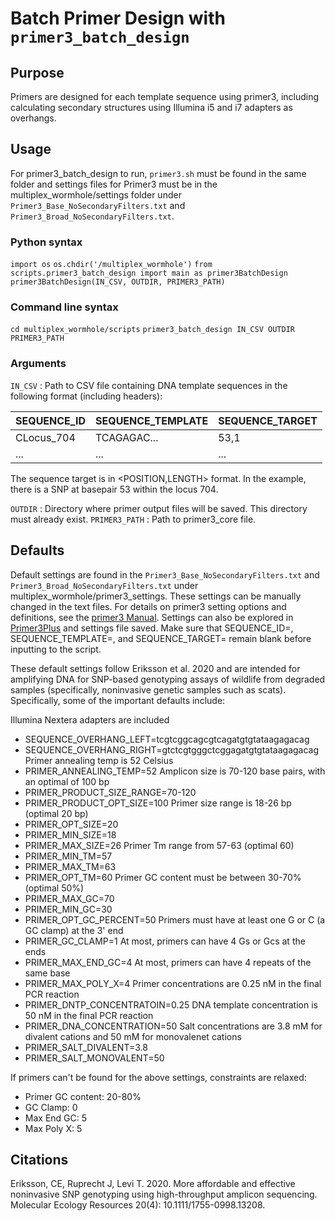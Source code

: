 # Batch Primer Design with `primer3_batch_design`

## Purpose
Primers are designed for each template sequence using primer3, including calculating secondary structures using Illumina i5 and i7 adapters as overhangs.

## Usage
For primer3_batch_design to run, `primer3.sh` must be found in the same folder and settings files for Primer3 must be in the multiplex_wormhole/settings folder under `Primer3_Base_NoSecondaryFilters.txt` and `Primer3_Broad_NoSecondaryFilters.txt`.

### Python syntax
`import os`
`os.chdir('/multiplex_wormhole')`
`from scripts.primer3_batch_design import main as primer3BatchDesign`
`primer3BatchDesign(IN_CSV, OUTDIR, PRIMER3_PATH)`

### Command line syntax
`cd multiplex_wormhole/scripts`
`primer3_batch_design IN_CSV OUTDIR PRIMER3_PATH`

### Arguments
`IN_CSV` : Path to CSV file containing DNA template sequences in the following format (including headers):

| SEQUENCE_ID   | SEQUENCE_TEMPLATE    | SEQUENCE_TARGET    |
| ------------- | -------------------- | ------------------ |
| CLocus_704    | TCAGAGAC...          | 53,1               |
| ...           | ...                  | ...                |

The sequence target is in <POSITION,LENGTH> format. In the example, there is a SNP at basepair 53 within the locus 704.

`OUTDIR` : Directory where primer output files will be saved. This directory must already exist.
`PRIMER3_PATH` : Path to primer3_core file.


## Defaults
Default settings are found in the `Primer3_Base_NoSecondaryFilters.txt` and `Primer3_Broad_NoSecondaryFilters.txt` under multiplex_wormhole/primer3_settings. These settings can be manually changed in the text files. For details on primer3 setting options and definitions, see the [primer3 Manual](https://primer3.org/manual.html). Settings can also be explored in [Primer3Plus](https://www.primer3plus.com) and settings file saved. Make sure that SEQUENCE_ID=, SEQUENCE_TEMPLATE=, and SEQUENCE_TARGET= remain blank before inputting to the script.

These default settings follow Eriksson et al. 2020 and are intended for amplifying DNA for SNP-based genotyping assays of wildlife from degraded samples (specifically, noninvasive genetic samples such as scats). Specifically, some of the important defaults include:

Illumina Nextera adapters are included
- SEQUENCE_OVERHANG_LEFT=tcgtcggcagcgtcagatgtgtataagagacag
- SEQUENCE_OVERHANG_RIGHT=gtctcgtgggctcggagatgtgtataagagacag
Primer annealing temp is 52 Celsius
- PRIMER_ANNEALING_TEMP=52
Amplicon size is 70-120 base pairs, with an optimal of 100 bp
- PRIMER_PRODUCT_SIZE_RANGE=70-120
- PRIMER_PRODUCT_OPT_SIZE=100
Primer size range is 18-26 bp (optimal 20 bp)
- PRIMER_OPT_SIZE=20
- PRIMER_MIN_SIZE=18
- PRIMER_MAX_SIZE=26
Primer Tm range from 57-63 (optimal 60)
- PRIMER_MIN_TM=57
- PRIMER_MAX_TM=63
- PRIMER_OPT_TM=60
Primer GC content must be between 30-70% (optimal 50%)
- PRIMER_MAX_GC=70
- PRIMER_MIN_GC=30
- PRIMER_OPT_GC_PERCENT=50
Primers must have at least one G or C (a GC clamp) at the 3' end
- PRIMER_GC_CLAMP=1
At most, primers can have 4 Gs or Gcs at the ends
- PRIMER_MAX_END_GC=4
At most, primers can have 4 repeats of the same base
- PRIMER_MAX_POLY_X=4
Primer concentrations are 0.25 nM in the final PCR reaction
- PRIMER_DNTP_CONCENTRATOIN=0.25
DNA template concentration is 50 nM in the final PCR reaction
- PRIMER_DNA_CONCENTRATION=50
Salt concentrations are 3.8 mM for divalent cations and 50 mM for monovalenet cations
- PRIMER_SALT_DIVALENT=3.8
- PRIMER_SALT_MONOVALENT=50

If primers can't be found for the above settings, constraints are relaxed:
- Primer GC content: 20-80%
- GC Clamp: 0
- Max End GC: 5
- Max Poly X: 5

## Citations
Eriksson, CE, Ruprecht J, Levi T. 2020. More affordable and effective noninvasive SNP genotyping using high-throughput amplicon sequencing. Molecular Ecology Resources 20(4): 10.1111/1755-0998.13208.
